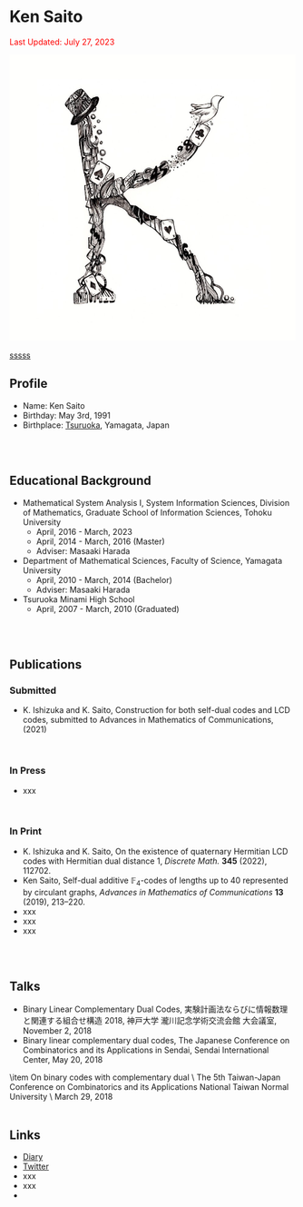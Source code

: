 # Ken Saito

<script type="text/javascript" async src="https://cdnjs.cloudflare.com/ajax/libs/mathjax/2.7.7/MathJax.js?config=TeX-MML-AM_CHTML">
</script>
<script type="text/x-mathjax-config">
 MathJax.Hub.Config({
 tex2jax: {
 inlineMath: [['$', '$'] ],
 displayMath: [ ['$$','$$'], ["\\[","\\]"] ]
 }
 });
</script>

<div id="pdfjs_view"></div>
<style>
    #pdfjs_view canvas{
        width: 100%;
        display: block;
    }
</style>
 
<!-- pdf.jsのURL -->
<script src="/common/js/pdfjs-dist/build/pdf.js"></script>
 
<script>
    //ここにPDFのURL
    var url = "XXXXXXXXXXXXX.pdf";
 
    var pdfjsLib = window['pdfjs-dist/build/pdf'];
 
    // pdf.worker.js のURL
    pdfjsLib.GlobalWorkerOptions.workerSrc
    = "/common/js/pdfjs-dist/build/pdf.worker.js";
 
    var loadingTask = pdfjsLib.getDocument(url);
    var pdfjs_target = document.getElementById('pdfjs_view');
     
    var page_w = 1000;
    var scale = 1;
 
    loadingTask.promise.then(
        function (pdf) {
            for( var i=1; i<=pdf._pdfInfo.numPages; i++ ){
 
                pdf.getPage(i).then(function (page) {
                     
                    //横幅を1000pxに調整
                    page_w = page._pageInfo.view[2];
                    scale = 1000 / page_w;
                     
 
                    var viewport = page.getViewport({ scale: scale });
                    var canvas = document.createElement("canvas");
                    var context = canvas.getContext("2d");
                    canvas.width = viewport.width;
                    canvas.height = viewport.height;
 
                    var renderContext = {
                        canvasContext: context,
                        viewport: viewport,
                    };
                    pdfjs_target.appendChild(canvas);
                    page.render(renderContext);
                });
            }
        }
    );
</script>

<font color="red">Last Updated: July 27, 2023</font>

![Ken Saito](IMG_2677.JPG)

[sssss](20230727.md)

## Profile
- Name: Ken Saito
- Birthday: May 3rd, 1991
- Birthplace: [Tsuruoka](https://www.city.tsuruoka.lg.jp/), Yamagata, Japan
<br />
<br />


## Educational Background
- Mathematical System Analysis I, System Information Sciences, Division of Mathematics, Graduate School of Information Sciences, Tohoku University
  * April, 2016 - March, 2023
  * April, 2014 - March, 2016 (Master)
  * Adviser: Masaaki Harada
- Department of Mathematical Sciences, Faculty of Science, Yamagata University
  * April, 2010 - March, 2014 (Bachelor)
  * Adviser: Masaaki Harada
- Tsuruoka Minami High School
  * April, 2007 - March, 2010 (Graduated)
<br />
<br />


## Publications
### Submitted
- K. Ishizuka and K. Saito, Construction for both self-dual codes and LCD codes, submitted to Advances in Mathematics of Communications, (2021)
<br />


### In Press
- xxx
<br />


### In Print
- K. Ishizuka and K. Saito, On the existence of quaternary Hermitian LCD codes with Hermitian dual distance $1$,
  *Discrete Math.* **345** (2022), 112702.
- Ken Saito, Self-dual additive $\mathbb{F}_4$-codes of lengths up to $40$ represented by circulant graphs, *Advances in Mathematics of Communications* **13** (2019), 213–220.
- xxx
- xxx
- xxx
<br />
<br />


## Talks
- Binary Linear Complementary Dual Codes, 実験計画法ならびに情報数理と関連する組合せ構造 2018, 神戸大学 瀧川記念学術交流会館 大会議室, November 2, 2018
- Binary linear complementary dual codes, The Japanese Conference on Combinatorics and its Applications in Sendai, Sendai International Center, May 20, 2018


\item On binary codes with complementary dual \\
The 5th Taiwan-Japan Conference on Combinatorics and its Applications
National Taiwan Normal University \\
March 29, 2018
<br />
<br />


## Links
- [Diary](https://acrobat.adobe.com/link/review?uri=urn:aaid:scds:US:fbaadbdb-fd98-3b5c-898d-9f0b6bb4278e)
- [Twitter](https://twitter.com/ksaito495)
- xxx
- xxx
- 
